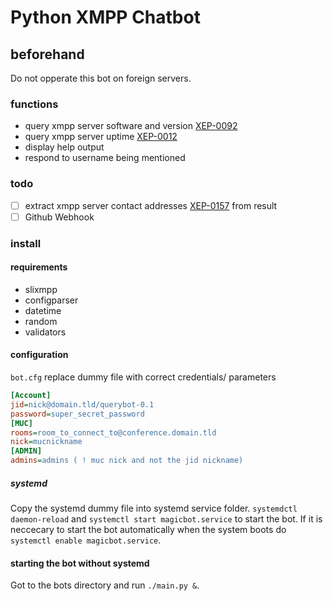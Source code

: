 # Python XMPP Chatbot

## beforehand
Do not opperate this bot on foreign servers.

### functions
- query xmpp server software and version [XEP-0092](https://xmpp.org/extensions/xep-0092.html)
- query xmpp server uptime [XEP-0012](https://xmpp.org/extensions/xep-0012.html)
- display help output
- respond to username being mentioned

### todo
- [ ] extract xmpp server contact addresses [XEP-0157](https://xmpp.org/extensions/xep-0157.html) from result
- [ ] Github Webhook

### install
#### requirements
- slixmpp
- configparser
- datetime
- random
- validators

#### configuration
`bot.cfg` replace dummy file with correct credentials/ parameters
````cfg
[Account]
jid=nick@domain.tld/querybot-0.1
password=super_secret_password
[MUC]
rooms=room_to_connect_to@conference.domain.tld
nick=mucnickname
[ADMIN]
admins=admins ( ! muc nick and not the jid nickname)
````

##### systemd
Copy the systemd dummy file into systemd service folder.
`systemdctl daemon-reload` and `systemctl start magicbot.service` to start the bot.
If it is neccecary to start the bot automatically when the system boots do `systemctl enable magicbot.service`.

#### starting the bot without systemd
Got to the bots directory and run `./main.py &`.